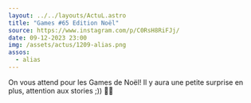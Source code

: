 ```yaml
---
layout: ../../layouts/ActuL.astro
title: "Games #65 Edition Noël"
source: https://www.instagram.com/p/C0RsH8RiFJj/
date: 09-12-2023 23:00
img: /assets/actus/1209-alias.png
assos:
  - alias
---
```


On vous attend pour les Games de Noël! Il y aura une petite surprise en plus, attention aux stories ;)) 🎄🎅
